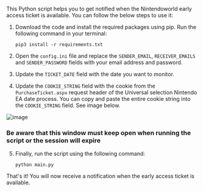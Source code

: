 
This Python script helps you to get notified when the Nintendoworld early access ticket is available. You can follow the below steps to use it:

1. Download the code and install the required packages using pip. Run the following command in your terminal:
    
    ```pip3 install -r requirements.txt```
    
2. Open the `config.ini` file and replace the `SENDER_EMAIL`, `RECEIVER_EMAILS` and `SENDER_PASSWORD` fields with your email address and password.
3. Update the `TICKET_DATE` field with the date you want to monitor.
4. Update the `COOKIE_STRING` field with the cookie from the `PurchaseTicket.aspx` request header of the Universal selection Nintendo EA date process. You can copy and paste the entire cookie string into the `COOKIE_STRING` field. See image below.

![image](https://user-images.githubusercontent.com/36856247/226511454-226dafeb-5af1-4ec6-9710-454313438017.png)

### Be aware that this window must keep open when running the script or the session will expire

5. Finally, run the script using the following command:
    
    ```python main.py```
    

That's it! You will now receive a notification when the early access ticket is available.
